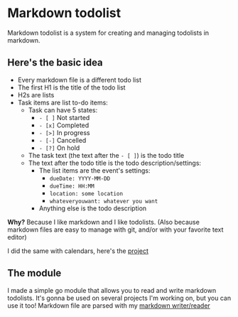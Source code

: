 # Markdown todolist

Markdown todolist is a system for creating and managing todolists in markdown.

## Here's the basic idea

- Every markdown file is a different todo list
- The first H1 is the title of the todo list
- H2s are lists
- Task items are list to-do items:
  - Task can have 5 states:
    - `- [ ]` Not started
    - `- [x]` Completed
    - `- [>]` In progress
    - `- [-]` Cancelled
    - `- [?]` On hold
  - The task text (the text after the `- [ ]`) is the todo title
  - The text after the todo title is the todo description/settings:
    - The list items are the event's settings:
      - `dueDate: YYYY-MM-DD`
      - `dueTime: HH:MM`
      - `location: some location`
      - `whateveryouwant: whatever you want`
    - Anything else is the todo description

**Why?** Because I like markdown and I like todolists.
(Also because markdown files are easy to manage with git, and/or with your favorite text editor)

I did the same with calendars, here's the [project](https://github.com/anotherhadi/markdown-calendar)

## The module

I made a simple go module that allows you to read and write markdown todolists.
It's gonna be used on several projects I'm working on, but you can use it too!
Markdown file are parsed with my [markdown writer/reader](https://github.com/anotherhadi/markdown)
